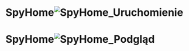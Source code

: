 # SpyHome![SpyHome_Uruchomienie](https://user-images.githubusercontent.com/44445612/187246012-4073d3ce-2863-4578-b5c6-f278fdbefca4.png)
# SpyHome![SpyHome_Podgląd](https://user-images.githubusercontent.com/44445612/187246176-1b03850c-bd34-4390-8223-fdd91657e65c.png)
